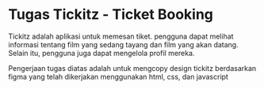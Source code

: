 # Tugas Tickitz - Ticket Booking
<p>Tickitz adalah aplikasi untuk memesan tiket. pengguna dapat melihat informasi tentang film yang sedang tayang dan film yang akan datang. Selain itu, pengguna juga dapat mengelola profil mereka.</p>
<p>Pengerjaan tugas diatas adalah untuk mengcopy design tickitz berdasarkan figma yang telah dikerjakan menggunakan html, css, dan javascript</p>
